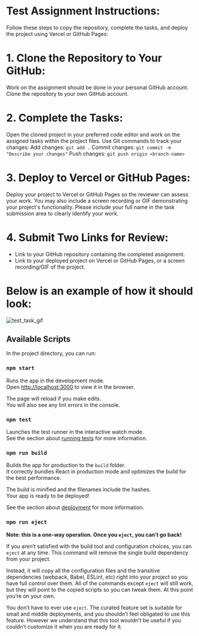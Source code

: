 # Test Assignment Instructions:

Follow these steps to copy the repository, complete the tasks, and deploy the project using Vercel or GitHub Pages:

# 1. Clone the Repository to Your GitHub:

Work on the assignment should be done in your personal GitHub account. Clone the repository to your own GitHub account.

# 2. Complete the Tasks:

Open the cloned project in your preferred code editor and work on the assigned tasks within the project files.
Use Git commands to track your changes:
Add changes: `git add .`
Commit changes: `git commit -m "Describe your changes"`
Push changes: `git push origin <branch-name>`

# 3. Deploy to Vercel or GitHub Pages:

Deploy your project to Vercel or GitHub Pages so the reviewer can assess your work. You may also include a screen recording or GIF demonstrating your project's functionality. Please include your full name in the task submission area to clearly identify your work.

# 4. Submit Two Links for Review:

- Link to your GitHub repository containing the completed assignment.
- Link to your deployed project on Vercel or GitHub Pages, or a screen recording/GIF of the project.

# Below is an example of how it should look:
![test_task_gif](https://github.com/user-attachments/assets/111262b4-3997-49ea-98aa-ebacead7cccc)

## Available Scripts

In the project directory, you can run:

### `npm start`

Runs the app in the development mode.\
Open [http://localhost:3000](http://localhost:3000) to view it in the browser.

The page will reload if you make edits.\
You will also see any lint errors in the console.

### `npm test`

Launches the test runner in the interactive watch mode.\
See the section about [running tests](https://facebook.github.io/create-react-app/docs/running-tests) for more information.

### `npm run build`

Builds the app for production to the `build` folder.\
It correctly bundles React in production mode and optimizes the build for the best performance.

The build is minified and the filenames include the hashes.\
Your app is ready to be deployed!

See the section about [deployment](https://facebook.github.io/create-react-app/docs/deployment) for more information.

### `npm run eject`

**Note: this is a one-way operation. Once you `eject`, you can’t go back!**

If you aren’t satisfied with the build tool and configuration choices, you can `eject` at any time. This command will remove the single build dependency from your project.

Instead, it will copy all the configuration files and the transitive dependencies (webpack, Babel, ESLint, etc) right into your project so you have full control over them. All of the commands except `eject` will still work, but they will point to the copied scripts so you can tweak them. At this point you’re on your own.

You don’t have to ever use `eject`. The curated feature set is suitable for small and middle deployments, and you shouldn’t feel obligated to use this feature. However we understand that this tool wouldn’t be useful if you couldn’t customize it when you are ready for it.
